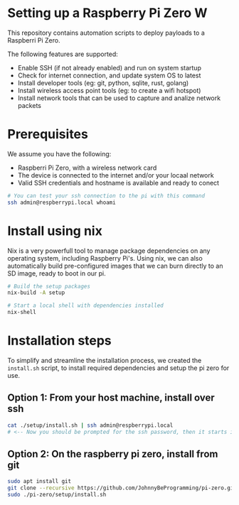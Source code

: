 # Setting up a Raspberry Pi Zero W

This repository contains automation scripts to deploy payloads to a Raspberri Pi Zero.

The following features are supported:

 - Enable SSH (if not already enabled) and run on system startup
 - Check for internet connection, and update system OS to latest
 - Install developer tools (eg: git, python, sqlite, rust, golang)
 - Install wireless access point tools (eg: to create a wifi hotspot)
 - Install network tools that can be used to capture and analize network packets


# Prerequisites

We assume you have the following:

 - Raspberri Pi Zero, with a wireless network card
 - The device is connected to the internet and/or your locaal network
 - Valid SSH credentials and hostname is available and ready to conect

```bash
# You can test your ssh connection to the pi with this command
ssh admin@respberrypi.local whoami
```

# Install using nix

Nix is a very powerfull tool to manage package dependencies on any 
operating system, including Raspberry Pi's. Using nix, we can also 
automatically build pre-configured images that we can burn directly 
to an SD image, ready to boot in our pi.

```bash
# Build the setup packages
nix-build -A setup

# Start a local shell with dependencies installed
nix-shell
```


# Installation steps

To simplify and streamline the installation process, we created the `install.sh` 
script, to install required dependencies and setup the pi zero for use.

## Option 1: From your host machine, install over ssh
```bash
cat ./setup/install.sh | ssh admin@respberrypi.local
# <-- Now you should be prompted for the ssh password, then it starts installing
```

## Option 2: On the raspberry pi zero, install from git
```bash
sudo apt install git
git clone --recursive https://github.com/JohnnyBeProgramming/pi-zero.git
sudo ./pi-zero/setup/install.sh
```

